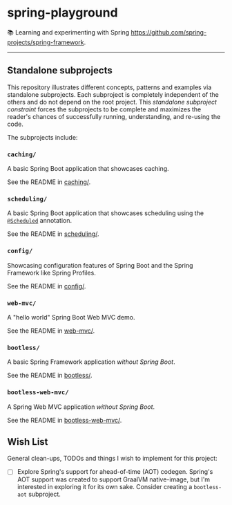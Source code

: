 # spring-playground

📚 Learning and experimenting with Spring <https://github.com/spring-projects/spring-framework>.

---

## Standalone subprojects

This repository illustrates different concepts, patterns and examples via standalone subprojects. Each subproject is
completely independent of the others and do not depend on the root project. This _standalone subproject constraint_
forces the subprojects to be complete and maximizes the reader's chances of successfully running, understanding, and
re-using the code.

The subprojects include:


### `caching/`

A basic Spring Boot application that showcases caching.

See the README in [caching/](caching/).


### `scheduling/`

A basic Spring Boot application that showcases scheduling using the [`@Scheduled`](https://docs.spring.io/spring-framework/docs/current/javadoc-api/org/springframework/scheduling/annotation/Scheduled.html) annotation.

See the README in [scheduling/](scheduling/).


### `config/`

Showcasing configuration features of Spring Boot and the Spring Framework like Spring Profiles.

See the README in [config/](config/).


### `web-mvc/`

A "hello world" Spring Boot Web MVC demo.

See the README in [web-mvc/](web-mvc/).


### `bootless/`

A basic Spring Framework application *without Spring Boot*.

See the README in [bootless/](bootless/).


### `bootless-web-mvc/`

A Spring Web MVC application *without Spring Boot*.

See the README in [bootless-web-mvc/](bootless-web-mvc/).


## Wish List

General clean-ups, TODOs and things I wish to implement for this project:

* [ ] Explore Spring's support for ahead-of-time (AOT) codegen. Spring's AOT support was created to support GraalVM
  native-image, but I'm interested in exploring it for its own sake. Consider creating a `bootless-aot` subproject.
